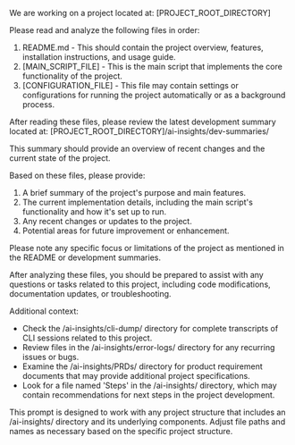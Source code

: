 We are working on a project located at:
[PROJECT_ROOT_DIRECTORY]

Please read and analyze the following files in order:

1. README.md - This should contain the project overview, features, installation instructions, and usage guide.
2. [MAIN_SCRIPT_FILE] - This is the main script that implements the core functionality of the project.
3. [CONFIGURATION_FILE] - This file may contain settings or configurations for running the project automatically or as a background process.

After reading these files, please review the latest development summary located at:
[PROJECT_ROOT_DIRECTORY]/ai-insights/dev-summaries/

This summary should provide an overview of recent changes and the current state of the project.

Based on these files, please provide:
1. A brief summary of the project's purpose and main features.
2. The current implementation details, including the main script's functionality and how it's set up to run.
3. Any recent changes or updates to the project.
4. Potential areas for future improvement or enhancement.

Please note any specific focus or limitations of the project as mentioned in the README or development summaries.

After analyzing these files, you should be prepared to assist with any questions or tasks related to this project, including code modifications, documentation updates, or troubleshooting.

Additional context:
- Check the /ai-insights/cli-dump/ directory for complete transcripts of CLI sessions related to this project.
- Review files in the /ai-insights/error-logs/ directory for any recurring issues or bugs.
- Examine the /ai-insights/PRDs/ directory for product requirement documents that may provide additional project specifications.
- Look for a file named 'Steps' in the /ai-insights/ directory, which may contain recommendations for next steps in the project development.

This prompt is designed to work with any project structure that includes an /ai-insights/ directory and its underlying components. Adjust file paths and names as necessary based on the specific project structure.
